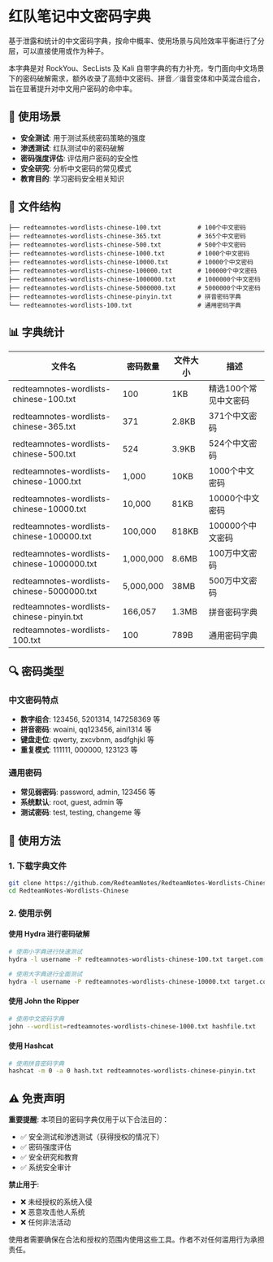 # 红队笔记中文密码字典

基于泄露和统计的中文密码字典，按命中概率、使用场景与风险效率平衡进行了分层，可以直接使用或作为种子。

本字典是对 RockYou、SecLists 及 Kali 自带字典的有力补充，专门面向中文场景下的密码破解需求，额外收录了高频中文密码、拼音／谐音变体和中英混合组合，旨在显著提升对中文用户密码的命中率。

## 🎯 使用场景

- **安全测试**: 用于测试系统密码策略的强度
- **渗透测试**: 红队测试中的密码破解
- **密码强度评估**: 评估用户密码的安全性
- **安全研究**: 分析中文密码的常见模式
- **教育目的**: 学习密码安全相关知识

## 📁 文件结构

```
├── redteamnotes-wordlists-chinese-100.txt          # 100个中文密码
├── redteamnotes-wordlists-chinese-365.txt          # 365个中文密码
├── redteamnotes-wordlists-chinese-500.txt          # 500个中文密码
├── redteamnotes-wordlists-chinese-1000.txt         # 1000个中文密码
├── redteamnotes-wordlists-chinese-10000.txt        # 10000个中文密码
├── redteamnotes-wordlists-chinese-100000.txt       # 100000个中文密码
├── redteamnotes-wordlists-chinese-1000000.txt      # 1000000个中文密码
├── redteamnotes-wordlists-chinese-5000000.txt      # 5000000个中文密码
├── redteamnotes-wordlists-chinese-pinyin.txt       # 拼音密码字典
└── redteamnotes-wordlists-100.txt                  # 通用密码字典
```

## 📊 字典统计

| 文件名 | 密码数量 | 文件大小 | 描述 |
|--------|----------|----------|------|
| redteamnotes-wordlists-chinese-100.txt | 100 | 1KB | 精选100个常见中文密码 |
| redteamnotes-wordlists-chinese-365.txt | 371 | 2.8KB | 371个中文密码 |
| redteamnotes-wordlists-chinese-500.txt | 524 | 3.9KB | 524个中文密码 |
| redteamnotes-wordlists-chinese-1000.txt | 1,000 | 10KB | 1000个中文密码 |
| redteamnotes-wordlists-chinese-10000.txt | 10,000 | 81KB | 10000个中文密码 |
| redteamnotes-wordlists-chinese-100000.txt | 100,000 | 818KB | 100000个中文密码 |
| redteamnotes-wordlists-chinese-1000000.txt | 1,000,000 | 8.6MB | 100万中文密码 |
| redteamnotes-wordlists-chinese-5000000.txt | 5,000,000 | 38MB | 500万中文密码 |
| redteamnotes-wordlists-chinese-pinyin.txt | 166,057 | 1.3MB | 拼音密码字典 |
| redteamnotes-wordlists-100.txt | 100 | 789B | 通用密码字典 |

## 🔍 密码类型

### 中文密码特点
- **数字组合**: 123456, 5201314, 147258369 等
- **拼音密码**: woaini, qq123456, aini1314 等
- **键盘走位**: qwerty, zxcvbnm, asdfghjkl 等
- **重复模式**: 111111, 000000, 123123 等

### 通用密码
- **常见弱密码**: password, admin, 123456 等
- **系统默认**: root, guest, admin 等
- **测试密码**: test, testing, changeme 等

## 🚀 使用方法

### 1. 下载字典文件
```bash
git clone https://github.com/RedteamNotes/RedteamNotes-Wordlists-Chinese.git
cd RedteamNotes-Wordlists-Chinese
```

### 2. 使用示例

#### 使用 Hydra 进行密码破解
```bash
# 使用小字典进行快速测试
hydra -l username -P redteamnotes-wordlists-chinese-100.txt target.com ssh

# 使用大字典进行全面测试
hydra -l username -P redteamnotes-wordlists-chinese-10000.txt target.com ssh
```

#### 使用 John the Ripper
```bash
# 使用中文密码字典
john --wordlist=redteamnotes-wordlists-chinese-1000.txt hashfile.txt
```

#### 使用 Hashcat
```bash
# 使用拼音密码字典
hashcat -m 0 -a 0 hash.txt redteamnotes-wordlists-chinese-pinyin.txt
```

## ⚠️ 免责声明

**重要提醒**: 本项目的密码字典仅用于以下合法目的：

- ✅ 安全测试和渗透测试（获得授权的情况下）
- ✅ 密码强度评估
- ✅ 安全研究和教育
- ✅ 系统安全审计

**禁止用于**:
- ❌ 未经授权的系统入侵
- ❌ 恶意攻击他人系统
- ❌ 任何非法活动

使用者需要确保在合法和授权的范围内使用这些工具。作者不对任何滥用行为承担责任。
